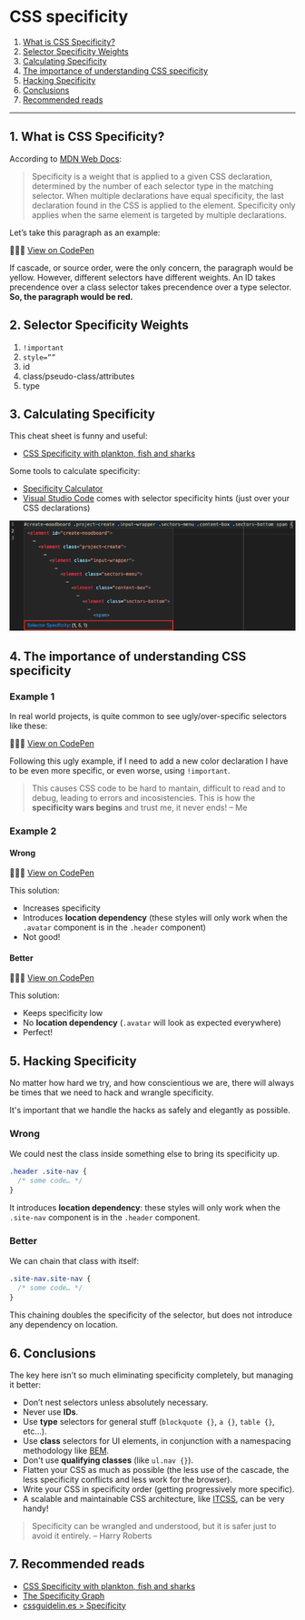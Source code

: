 # CSS specificity

1. [What is CSS Specificity?](#1-what-is-css-specificity)
2. [Selector Specificity Weights](#2-selector-specificity-weights)
3. [Calculating Specificity](#3-calculating-specificity)
4. [The importance of understanding CSS specificity](#4-the-importance-of-understanding-css-specificity)
5. [Hacking Specificity](#5-hacking-specificity)
6. [Conclusions](#6-conclusions)
7. [Recommended reads](#7-recommended-reads)

---

## 1. What is CSS Specificity?

According to [MDN Web Docs](https://developer.mozilla.org/en-US/docs/Web/CSS/Specificity):

> Specificity is a weight that is applied to a given CSS declaration, determined by the number of each selector type in the matching selector. When multiple declarations have equal specificity, the last declaration found in the CSS is applied to the element. Specificity only applies when the same element is targeted by multiple declarations.

Let’s take this paragraph as an example:

👨🏻‍💻 [View on CodePen](https://codepen.io/nadalsol/pen/VwmyPMQ)

If cascade, or source order, were the only concern, the paragraph would be yellow. However, different selectors have different weights. An ID takes precendence over a class selector takes precendence over a type selector. **So, the paragraph would be red.**

## 2. Selector Specificity Weights

1. `!important`
2. `style=””`
3. id
4. class/pseudo-class/attributes
5. type

## 3. Calculating Specificity

This cheat sheet is funny and useful:

- [CSS Specificity with plankton, fish and sharks](http://www.standardista.com/css3/css-specificity/)

Some tools to calculate specificity:

- [Specificity Calculator](https://specificity.keegan.st/)
- [Visual Studio Code](https://code.visualstudio.com/) comes with selector specificity hints (just over your CSS declarations)

<img src="./img/vscode-selector-specificity-hint.png" alt="Selector specificity hint" />

## 4. The importance of understanding CSS specificity

### Example 1

In real world projects, is quite common to see ugly/over-specific selectors like these:

👨🏻‍💻 [View on CodePen](https://codepen.io/nadalsol/pen/MWbrJxj)

Following this ugly example, if I need to add a new color declaration I have to be even more specific, or even worse, using `!important`.

> This causes CSS code to be hard to mantain, difficult to read and to debug, leading to errors and incosistencies. This is how the **specificity wars begins** and trust me, it never ends!
> – Me

### Example 2

#### Wrong

👨🏻‍💻 [View on CodePen](https://codepen.io/nadalsol/pen/WNodpzR)

This solution:

- Increases specificity
- Introduces **location dependency** (these styles will only work when the `.avatar` component is in the `.header` component)
- Not good!

#### Better

👨🏻‍💻 [View on CodePen](https://codepen.io/nadalsol/pen/XWNVMOP)

This solution:

- Keeps specificity low
- No **location dependency** (`.avatar` will look as expected everywhere)
- Perfect!

## 5. Hacking Specificity

No matter how hard we try, and how conscientious we are, there will always be times that we need to hack and wrangle specificity.

It's important that we handle the hacks as safely and elegantly as possible.

### Wrong

We could nest the class inside something else to bring its specificity up.

```css
.header .site-nav {
  /* some code… */
}
```

It introduces **location dependency**: these styles will only work when the `.site-nav` component is in the `.header` component.

### Better

We can chain that class with itself:

```css
.site-nav.site-nav {
  /* some code… */
}
```

This chaining doubles the specificity of the selector, but does not introduce any dependency on location.

## 6. Conclusions

The key here isn’t so much eliminating specificity completely, but managing it better:

- Don’t nest selectors unless absolutely necessary.
- Never use **IDs**.
- Use **type** selectors for general stuff (`blockquote {}`, `a {}`, `table {}`, etc…).
- Use **class** selectors for UI elements, in conjunction with a namespacing methodology like [BEM](https://csswizardry.com/2013/01/mindbemding-getting-your-head-round-bem-syntax/).
- Don't use **qualifying classes** (like `ul.nav {}`).
- Flatten your CSS as much as possible (the less use of the cascade, the less specificity conflicts and less work for the browser).
- Write your CSS in specificity order (getting progressively more specific).
- A scalable and maintainable CSS architecture, like [ITCSS](https://speakerdeck.com/dafed/managing-css-projects-with-itcss), can be very handy!

> Specificity can be wrangled and understood, but it is safer just to avoid it entirely.
> – Harry Roberts

## 7. Recommended reads

- [CSS Specificity with plankton, fish and sharks](http://www.standardista.com/css3/css-specificity/)
- [The Specificity Graph](https://csswizardry.com/2014/10/the-specificity-graph/)
- [cssguidelin.es > Specificity](https://cssguidelin.es/#specificity)
